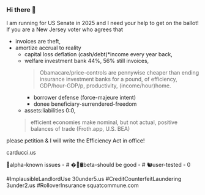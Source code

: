 ### Hi there 👋

I am running for US Senate in 2025 and I need your help to get on the ballot!
If you are a New Jersey voter who agrees that 
* invoices are theft,
* amortize accrual to reality 
  - capital loss deflation (cash/debt)*income every year back,
  - welfare investment bank 44%, 56% still invoices,
    >Obamacare/price-controls are pennywise cheaper than ending insurance investment banks for a pound, of efficiency, GDP/hour-GDP/p, productivity, (income/hour)home.
    - borrower defense (force-majeure intent)
    - donee beneficiary-surrendered-freedom
  -  assets:liabilities $0:$0, 
    >efficient economies make nominal, but not actual, positive balances of trade (Froth.app, U.S. BEA)

please petition & I will write the Efficiency Act in office!

carducci.us

🚨alpha-known issues - #
�💊🛢beta-should be good - #
🐿user-tested - 0


#ImplausibleLandlordUse 30under5.us #CreditCounterfeitLaundering 3under2.us #RolloverInsurance squatcommune.com

